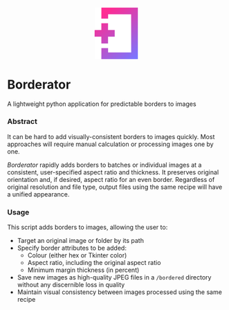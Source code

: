 <p align="center">
  <img width="100"  src="/Resources/borderator.png">
</p>

# Borderator
A lightweight python application for predictable borders to images

### Abstract

It can be hard to add visually-consistent borders to images quickly. Most approaches will require manual calculation or processing images one by one.

*Borderator* rapidly adds borders to batches or individual images at a consistent, user-specified aspect ratio and thickness. It preserves original orientation and, if desired, aspect ratio for an even border. Regardless of original resolution and file type, output files using the same recipe will have a unified appearance.

### Usage
This script adds borders to images, allowing the user to:
* Target an original image or folder by its path
* Specify border attributes to be added:
    * Colour (either hex or Tkinter color)
    * Aspect ratio, including the original aspect ratio
    * Minimum margin thickness (in percent)
* Save new images as high-quality JPEG files in a  `/bordered` directory without any discernible loss in quality
* Maintain visual consistency between images processed using the same recipe